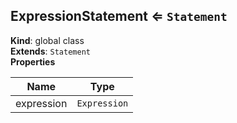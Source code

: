 <a name="ExpressionStatement"></a>

## ExpressionStatement ⇐ <code>Statement</code>
**Kind**: global class  
**Extends**: <code>Statement</code>  
**Properties**

| Name | Type |
| --- | --- |
| expression | <code>Expression</code> | 

